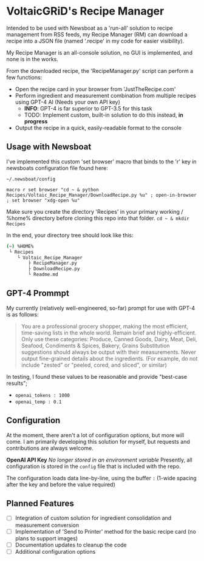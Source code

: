 # VoltaicGRiD's Recipe Manager
Intended to be used with Newsboat as a 'run-all' solution to recipe management from RSS feeds, my Recipe Manager (RM) can download a recipe into a JSON file (named '.recipe' in my code for easier visibility).

My Recipe Manager is an all-console solution, no GUI is implemented, and none is in the works.

From the downloaded recipe, the 'RecipeManager.py' script can perform a few functions:
- Open the recipe card in your browser from 'JustTheRecipe.com'
- Perform ingredient and measurement combination from multiple recipes using GPT-4 AI (Needs your own API key)
    - **INFO**: GPT-4 is far superior to GPT-3.5 for this task
    - TODO: Implement custom, built-in solution to do this instead, **in progress**
- Output the recipe in a quick, easily-readable format to the console

## Usage with Newsboat
I've implemented this custom 'set browser' macro that binds to the 'r' key in newsboats configuration file found here:

`~/.newsboat/config`

`macro r set browser "cd ~ & python Recipes/Voltaic_Recipe_Manager/DownloadRecipe.py %u" ; open-in-browser ; set browser "xdg-open %u"`


Make sure you create the directory 'Recipes' in your primary working / %home% directory before cloning this repo into that folder.
`cd ~ & mkdir Recipes`

In the end, your directory tree should look like this:

```bash
(~) %HOME%
 └ Recipes
    └ Voltaic_Recipe_Manager
        ├ RecipeManager.py
        ├ DownloadRecipe.py
        └ Readme.md
```

## GPT-4 Prommpt
My currently (relatively well-engineered, so-far) prompt for use with GPT-4 is as follows:

> You are a professional grocery shopper, making the most efficient, time-saving lists in the whole world. Remain brief and highly-efficient.
> Only use these categories: Produce, Canned Goods, Dairy, Meat, Deli, Seafood, Condiments & Spices, Bakery, Grains
> Substitution suggestions should always be output with their measurements.
> Never output fine-grained details about the ingredients. (For example, do not include "zested" or "peeled, cored, and sliced", or similar)

In testing, I found these values to be reasonable and provide "best-case results";

- `openai_tokens : 1000`
- `openai_temp : 0.1`

## Configuration
At the moment, there aren't a lot of configuration options, but more will come. I am primarily developing this solution for myself, but requests and contributions are always welcome.

**OpenAI API Key**
*No longer stored in an environment variable*
Presently, all configuration is stored in the `config` file that is included with the repo.

The configuration loads data line-by-line, using the buffer ` : ` (1-wide spacing after the key and before the value required)


## Planned Features
- [ ] Integration of custom solution for ingredient consolidation and measurement conversion
- [ ] Implementation of 'Send to Printer' method for the basic recipe card (no plans to support images)
- [ ] Documentation updates to cleanup the code
- [ ] Additional configuration options

